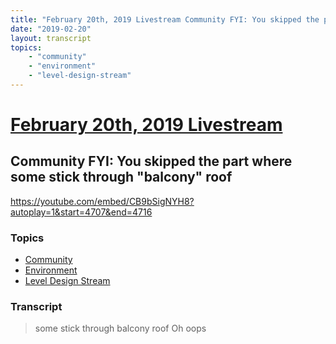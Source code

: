 ```yaml
---
title: "February 20th, 2019 Livestream Community FYI: You skipped the part where some stick through \"balcony\" roof"
date: "2019-02-20"
layout: transcript
topics:
    - "community"
    - "environment"
    - "level-design-stream"
---
```

# [February 20th, 2019 Livestream](../2019-02-20.md)
## Community FYI: You skipped the part where some stick through "balcony" roof
https://youtube.com/embed/CB9bSigNYH8?autoplay=1&start=4707&end=4716

### Topics
* [Community](../topics/community.md)
* [Environment](../topics/environment.md)
* [Level Design Stream](../topics/level-design-stream.md)

### Transcript

> some stick through balcony roof Oh oops
